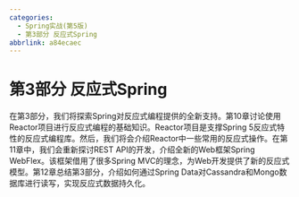 ```yaml
---
categories:
  - Spring实战(第5版)
  - 第3部分 反应式Spring
abbrlink: a84ecaec
---
```

# 第3部分 反应式Spring
在第3部分，我们将探索Spring对反应式编程提供的全新支持。第10章讨论使用Reactor项目进行反应式编程的基础知识。Reactor项目是支撑Spring 5反应式特性的反应式编程库。然后，我们将会介绍Reactor中一些常用的反应式操作。在第11章中，我们会重新探讨REST API的开发，介绍全新的Web框架Spring WebFlex。该框架借用了很多Spring MVC的理念，为Web开发提供了新的反应式模型。第12章总结第3部分，介绍如何通过Spring Data对Cassandra和Mongo数据库进行读写，实现反应式数据持久化。
